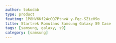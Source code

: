 ```yaml
---
author: tokodab
type: product
featimg: 1P8HV6Kf24cOQ7PtnvW_y-Fqc-SZieH9o
title: Startrek Romulans Samsung Galaxy S9 Case
tags: [samsung, galaxy, s9]
category: [samsung]
---
```


